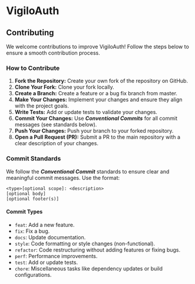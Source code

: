 # VigiloAuth

## Contributing
We welcome contributions to improve VigiloAuth! Follow the steps below to ensure a smooth contribution process.

### How to Contribute
1. **Fork the Repository:** Create your own fork of the repository on GitHub.
2. **Clone Your Fork:** Clone your fork locally.
3. **Create a Branch:** Create a feature or a bug fix branch from master.
4. **Make Your Changes:** Implement your changes and ensure they align with the project goals.
5. **Write Tests:** Add or update tests to validate your changes.
6. **Commit Your Changes:** Use **_Conventional Commits_** for all commit messages (see standards below).
7. **Push Your Changes:** Push your branch to your forked repository.
8. **Open a Pull Request (PR):** Submit a PR to the main repository with a clear description of your changes.

### Commit Standards
We follow the **_Conventional Commit_** standards to ensure clear and meaningful commit messages. Use the format:
```azure
<type>[optional scope]: <description>
[optional body]
[optional footer(s)]
```
#### Commit Types
- `feat`: Add a new feature.
- `fix`: Fix a bug.
- `docs`: Update documentation.
- `style`: Code formatting or style changes (non-functional).
- `refactor`: Code restructuring without adding features or fixing bugs.
- `perf`: Performance improvements.
- `test`: Add or update tests.
- `chore`: Miscellaneous tasks like dependency updates or build configurations.

